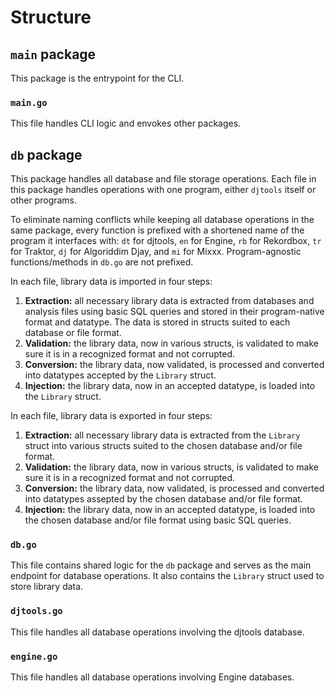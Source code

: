 # Structure

## `main` package
This package is the entrypoint for the CLI.

### `main.go`
This file handles CLI logic and envokes other packages.

## `db` package
This package handles all database and file storage operations. Each file in this package handles operations with one program, either `djtools` itself or other programs.

To eliminate naming conflicts while keeping all database operations in the same package, every function is prefixed with a shortened name of the program it interfaces with: `dt` for djtools, `en` for Engine, `rb` for Rekordbox, `tr` for Traktor, `dj` for Algoriddim Djay, and `mi` for Mixxx. Program-agnostic functions/methods in `db.go` are not prefixed.

In each file, library data is imported in four steps:
1. **Extraction:** all necessary library data is extracted from databases and analysis files using basic SQL queries and stored in their program-native format and datatype. The data is stored in structs suited to each database or file format.
2. **Validation:** the library data, now in various structs, is validated to make sure it is in a recognized format and not corrupted.
3. **Conversion:** the library data, now validated, is processed and converted into datatypes accepted by the `Library` struct.
4. **Injection:** the library data, now in an accepted datatype, is loaded into the `Library` struct.

In each file, library data is exported in four steps:
1. **Extraction:** all necessary library data is extracted from the `Library` struct into various structs suited to the chosen database and/or file format.
2. **Validation:** the library data, now in various structs, is validated to make sure it is in a recognized format and not corrupted.
3. **Conversion:** the library data, now validated, is processed and converted into datatypes assepted by the chosen database and/or file format.
4. **Injection:** the library data, now in an accepted datatype, is loaded into the chosen database and/or file format using basic SQL queries.

### `db.go`
This file contains shared logic for the `db` package and serves as the main endpoint for database operations. It also contains the `Library` struct used to store library data.

### `djtools.go`
This file handles all database operations involving the djtools database.

### `engine.go`
This file handles all database operations involving Engine databases.